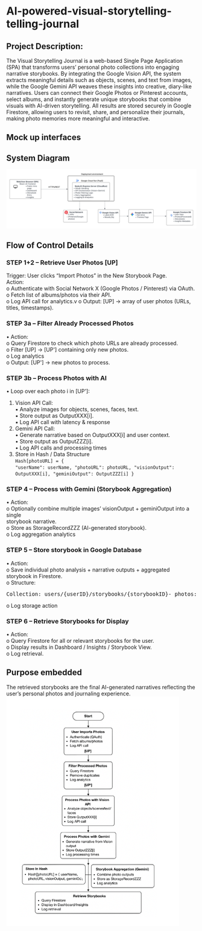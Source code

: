 # AI-powered-visual-storytelling-telling-journal
## Project Description:
The Visual Storytelling Journal is a web-based Single Page Application (SPA) that transforms users’
personal photo collections into engaging narrative storybooks. By integrating the Google Vision API,
the system extracts meaningful details such as objects, scenes, and text from images, while the Google
Gemini API weaves these insights into creative, diary-like narratives. Users can connect their Google
Photos or Pinterest accounts, select albums, and instantly generate unique storybooks that combine
visuals with AI-driven storytelling. All results are stored securely in Google Firestore, allowing users to
revisit, share, and personalize their journals, making photo memories more meaningful and
interactive.
## Mock up interfaces

## System Diagram
![alt text](https://github.com/anushkaDev9/AI-powered-visual-storytelling-telling-journal/blob/main/system%20diagram.png)
## Flow of Control Details
### STEP 1+2 – Retrieve User Photos [UP]
Trigger: User clicks “Import Photos” in the New Storybook Page.<br/>
Action: <br/>
   o Authenticate with Social Network X (Google Photos / Pinterest) via OAuth.<br/>
   o Fetch list of albums/photos via their API.<br/>
   o Log API call for analytics.v
   o Output: [UP] → array of user photos (URLs, titles, timestamps).<br/>
### STEP 3a – Filter Already Processed Photos
• Action:<br/>
o Query Firestore to check which photo URLs are already processed.<br/>
o Filter [UP] → [UP'] containing only new photos.<br/>
o Log analytics<br/>
o Output: [UP'] → new photos to process.<br/>
### STEP 3b – Process Photos with AI
• Loop over each photo i in [UP']:<br/>
1. Vision API Call:<br/>
▪ Analyze images for objects, scenes, faces, text.<br/>
▪ Store output as OutputXXX[i].<br/>
▪ Log API call with latency & response<br/>
2. Gemini API Call:<br/>
• Generate narrative based on OutputXXX[i] and user context.<br/>
• Store output as OutputZZZ[i].<br/>
• Log API calls and processing times<br/>
3. Store in Hash / Data Structure<br/>
   <code>Hash[photoURL] = {
"userName": userName,
"photoURL": photoURL,
"visionOutput": OutputXXX[i],
"geminiOutput": OutputZZZ[i]
}</code>
### STEP 4 – Process with Gemini (Storybook Aggregation)
• Action:<br/>
o Optionally combine multiple images’ visionOutput + geminiOutput into a single<br/>
storybook narrative.<br/>
o Store as StorageRecordZZZ (AI-generated storybook).<br/>
o Log aggregation analytics<br/>
### STEP 5 – Store storybook in Google Database
• Action:<br/>
o Save individual photo analysis + narrative outputs + aggregated storybook in Firestore.<br/>
o Structure:<br/>
<pre>Collection: users/{userID}/storybooks/{storybookID}- photos: [photoURL, visionOutput, geminiOutput,mood, theme]- aggregatedNarrative: ZZZ- timestamp</pre>
o Log storage action<br/>
### STEP 6 – Retrieve Storybooks for Display
• Action:<br/>
o Query Firestore for all or relevant storybooks for the user.<br/>
o Display results in Dashboard / Insights / Storybook View.<br/>
o Log retrieval.<br/>
## Purpose embedded
The retrieved storybooks are the final AI-generated narratives reflecting the user’s personal photos
and journaling experience.
![alt text](https://github.com/anushkaDev9/AI-powered-visual-storytelling-telling-journal/blob/main/flow-diagram.PNG)
